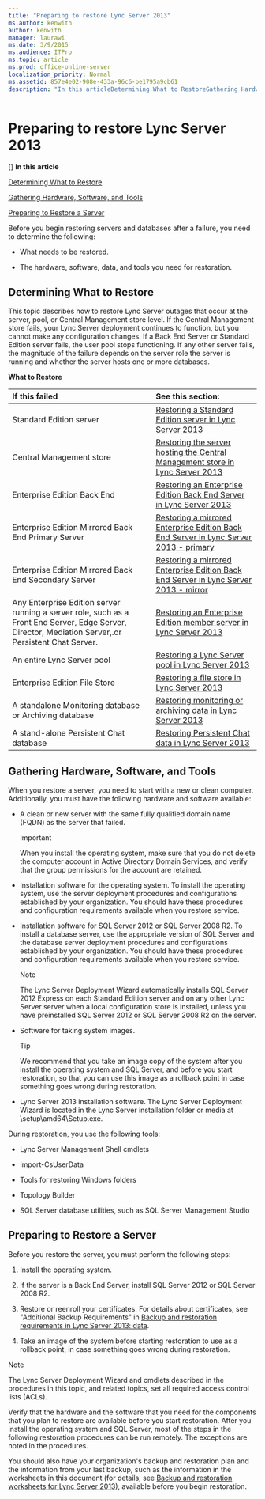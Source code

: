 ```yaml
---
title: "Preparing to restore Lync Server 2013"
ms.author: kenwith
author: kenwith
manager: laurawi
ms.date: 3/9/2015
ms.audience: ITPro
ms.topic: article
ms.prod: office-online-server
localization_priority: Normal
ms.assetid: 857e4e02-908e-433a-96c6-be1795a9cb61
description: "In this articleDetermining What to RestoreGathering Hardware, Software, and ToolsPreparing to Restore a Server"
---
```


# Preparing to restore Lync Server 2013
[]
 **In this article**
  
[Determining What to Restore](#sectionSection0)
  
[Gathering Hardware, Software, and Tools](#sectionSection1)
  
[Preparing to Restore a Server](#sectionSection2)
  
Before you begin restoring servers and databases after a failure, you need to determine the following:
  
- What needs to be restored.
    
- The hardware, software, data, and tools you need for restoration.
    
## Determining What to Restore
<a name="sectionSection0"> </a>

This topic describes how to restore Lync Server outages that occur at the server, pool, or Central Management store level. If the Central Management store fails, your Lync Server deployment continues to function, but you cannot make any configuration changes. If a Back End Server or Standard Edition server fails, the user pool stops functioning. If any other server fails, the magnitude of the failure depends on the server role the server is running and whether the server hosts one or more databases.
  
**What to Restore**

|**If this failed**|**See this section:**|
|:-----|:-----|
|Standard Edition server  <br/> |[Restoring a Standard Edition server in Lync Server 2013](restoring-a-standard-edition-server.md) <br/> |
|Central Management store  <br/> |[Restoring the server hosting the Central Management store in Lync Server 2013](restoring-the-server-hosting-the-central-management-store.md) <br/> |
|Enterprise Edition Back End  <br/> |[Restoring an Enterprise Edition Back End Server in Lync Server 2013](restoring-an-enterprise-edition-back-end-server.md) <br/> |
|Enterprise Edition Mirrored Back End Primary Server  <br/> |[Restoring a mirrored Enterprise Edition Back End Server in Lync Server 2013 - primary](restoring-a-mirrored-enterprise-edition-back-end-serverprimary.md) <br/> |
|Enterprise Edition Mirrored Back End Secondary Server  <br/> |[Restoring a mirrored Enterprise Edition Back End Server in Lync Server 2013 - mirror](restoring-a-mirrored-enterprise-edition-back-end-servermirror.md) <br/> |
|Any Enterprise Edition server running a server role, such as a Front End Server, Edge Server, Director, Mediation Server,.or Persistent Chat Server.  <br/> |[Restoring an Enterprise Edition member server in Lync Server 2013](restoring-an-enterprise-edition-member-server.md) <br/> |
|An entire Lync Server pool  <br/> |[Restoring a Lync Server pool in Lync Server 2013](restoring-a-lync-server-pool.md) <br/> |
|Enterprise Edition File Store  <br/> |[Restoring a file store in Lync Server 2013](restoring-a-file-store.md) <br/> |
|A standalone Monitoring database or Archiving database  <br/> |[Restoring monitoring or archiving data in Lync Server 2013](restoring-monitoring-or-archiving-data.md) <br/> |
|A stand-alone Persistent Chat database  <br/> |[Restoring Persistent Chat data in Lync Server 2013](restoring-persistent-chat-data.md) <br/> |
   
## Gathering Hardware, Software, and Tools
<a name="sectionSection1"> </a>

When you restore a server, you need to start with a new or clean computer. Additionally, you must have the following hardware and software available:
  
- A clean or new server with the same fully qualified domain name (FQDN) as the server that failed.
    
    > [!IMPORTANT]
    > When you install the operating system, make sure that you do not delete the computer account in Active Directory Domain Services, and verify that the group permissions for the account are retained. 
  
- Installation software for the operating system. To install the operating system, use the server deployment procedures and configurations established by your organization. You should have these procedures and configuration requirements available when you restore service.
    
- Installation software for SQL Server 2012 or SQL Server 2008 R2. To install a database server, use the appropriate version of SQL Server and the database server deployment procedures and configurations established by your organization. You should have these procedures and configuration requirements available when you restore service.
    
    > [!NOTE]
    > The Lync Server Deployment Wizard automatically installs SQL Server 2012 Express on each Standard Edition server and on any other Lync Server server when a local configuration store is installed, unless you have preinstalled SQL Server 2012 or SQL Server 2008 R2 on the server. 
  
- Software for taking system images.
    
    > [!TIP]
    > We recommend that you take an image copy of the system after you install the operating system and SQL Server, and before you start restoration, so that you can use this image as a rollback point in case something goes wrong during restoration. 
  
- Lync Server 2013 installation software. The Lync Server Deployment Wizard is located in the Lync Server installation folder or media at \setup\amd64\Setup.exe.
    
During restoration, you use the following tools:
  
- Lync Server Management Shell cmdlets
    
- Import-CsUserData
    
- Tools for restoring Windows folders
    
- Topology Builder
    
- SQL Server database utilities, such as SQL Server Management Studio
    
## Preparing to Restore a Server
<a name="sectionSection2"> </a>

Before you restore the server, you must perform the following steps:
  
1. Install the operating system.
    
2. If the server is a Back End Server, install SQL Server 2012 or SQL Server 2008 R2.
    
3. Restore or reenroll your certificates. For details about certificates, see "Additional Backup Requirements" in [Backup and restoration requirements in Lync Server 2013: data](backup-and-restoration-requirements-data.md).
    
4. Take an image of the system before starting restoration to use as a rollback point, in case something goes wrong during restoration.
    
> [!NOTE]
> The Lync Server Deployment Wizard and cmdlets described in the procedures in this topic, and related topics, set all required access control lists (ACLs). 
  
Verify that the hardware and the software that you need for the components that you plan to restore are available before you start restoration. After you install the operating system and SQL Server, most of the steps in the following restoration procedures can be run remotely. The exceptions are noted in the procedures.
  
You should also have your organization's backup and restoration plan and the information from your last backup, such as the information in the worksheets in this document (for details, see [Backup and restoration worksheets for Lync Server 2013](backup-and-restoration-worksheets.md)), available before you begin restoration.
  

